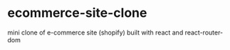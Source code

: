 # ecommerce-site-clone
mini clone of e-commerce site (shopify) built with react and react-router-dom

